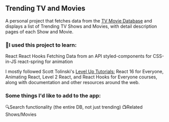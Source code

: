 ## Trending TV and Movies
A personal project that fetches data from the [TV Movie Database](https://www.themoviedb.org/documentation/api?language=en-US) and displays a list of Trending TV Shows and Movies, with detail description pages of each Show and Movie.

### 🍎I used this project to learn:
React
React Hooks
Fetching Data from an API
styled-components for CSS-in-JS
react-spring for animation

I mostly followed Scott Tolinski's [Level Up Tutorials:](https://www.leveluptutorials.com/) 
React 16 for Everyone, Animating React, Level 2 React, and React Hooks for Everyone courses, along with documentation and other resources around the web.

### Some things I'd like to add to the app:
🔍Search functionality (the entire DB, not just trending)
📺Related Shows/Movies
